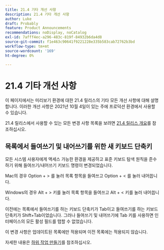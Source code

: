 ```yaml
---
title: 21.4 기타 개선 사항
description: 21.4 기타 개선 사항
author: Luke
draft: Probably
feature: Product Announcements
recommendations: noDisplay, noCatalog
exl-id: 7afff4ec-a296-483c-819f-84932b6da4d8
source-git-commit: f1e463c90641f9221228e335b583cab72762b3bd
workflow-type: tm+mt
source-wordcount: '169'
ht-degree: 0%

---
```


# 21.4 기타 개선 사항

이 페이지에서는 미리보기 환경에 대한 21.4 릴리스의 기타 모든 개선 사항에 대해 설명합니다. 이러한 개선 사항은 2021년 10월 4일이 있는 주에 프로덕션 환경에서 사용할 수 있습니다.

21.4 릴리스에서 사용할 수 있는 모든 변경 사항 목록을 보려면 [21.4 릴리스 개요](../../../product-announcements/product-releases/21.4-release-activity/21-4-release-overview.md)를 참조하십시오.

## 목록에서 들여쓰기 및 내어쓰기를 위한 새 키보드 단축키

모든 시스템 사용자에게 액세스 가능한 환경을 제공하고 표준 키보드 탐색 원칙을 준수하기 위해 들여쓰기/내어쓰기 키보드 명령이 변경되었습니다.

Mac의 경우 Option + > 를 눌러 목록 항목을 들여쓰고 Option + &lt; 를 눌러 내어씁니다.

Windows의 경우 Alt + > 키를 눌러 목록 항목을 들여쓰고 Alt + &lt; 키를 눌러 내어씁니다.

이전에는 목록에서 들여쓰기를 하는 키보드 단축키가 Tab이고 들여쓰기를 하는 키보드 단축키가 Shift+Tab이었습니다. 그러나 들여쓰기 및 내어쓰기에 Tab 키를 사용하면 인터페이스의 모든 활성 필드를 탭할 수 없었습니다.

이 변경 사항은 업데이트된 목록에만 적용되며 이전 목록에는 적용되지 않습니다.

자세한 내용은 [하위 작업 만들기](../../../manage-work/tasks/create-tasks/create-subtasks.md)를 참조하십시오.
